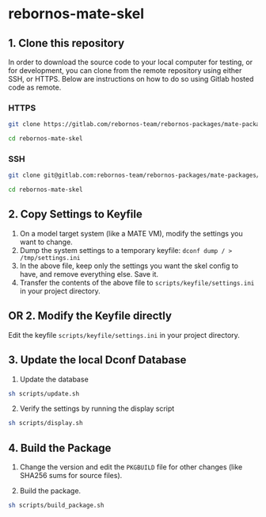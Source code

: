 # rebornos-mate-skel

## 1. Clone this repository

In order to download the source code to your local computer for testing, or for development, you can clone from the remote repository using either SSH, or HTTPS. Below are instructions on how to do so using Gitlab hosted code as remote.

### HTTPS

```bash
git clone https://gitlab.com/rebornos-team/rebornos-packages/mate-packages/rebornos-mate-skel.git

cd rebornos-mate-skel
```

### SSH

```bash
git clone git@gitlab.com:rebornos-team/rebornos-packages/mate-packages/rebornos-mate-skel.git

cd rebornos-mate-skel
```

## 2. Copy Settings to Keyfile

1. On a model target system (like a MATE VM), modify the settings you want to change.
2. Dump the system settings to a temporary keyfile: `dconf dump / > /tmp/settings.ini`
3. In the above file, keep only the settings you want the skel config to have, and remove everything else. Save it.
4. Transfer the contents of the above file to `scripts/keyfile/settings.ini` in your project directory.

## OR 2. Modify the Keyfile directly

Edit the keyfile `scripts/keyfile/settings.ini` in your project directory.

## 3. Update the local Dconf Database

1. Update the database
```sh
sh scripts/update.sh
```

2. Verify the settings by running the display script 
```sh
sh scripts/display.sh
```

## 4. Build the Package

1. Change the version and edit the `PKGBUILD` file for other changes (like SHA256 sums for source files).

2. Build the package.
```sh
sh scripts/build_package.sh
```
